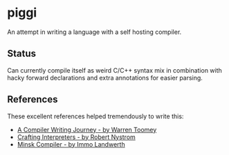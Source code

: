 # piggi

An attempt in writing a language with a self hosting compiler.

## Status

Can currently compile itself as weird C/C++ syntax mix in combination with hacky
forward declarations and extra annotations for easier parsing.

## References

These excellent references helped tremendously to write this:

- [A Compiler Writing Journey - by Warren Toomey](https://github.com/DoctorWkt/acwj)
- [Crafting Interpreters - by Robert Nystrom](http://craftinginterpreters.com/)
- [Minsk Compiler - by Immo Landwerth](https://github.com/terrajobst/minsk)
